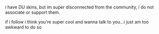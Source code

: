 i have DU skins, but im super disconnected from the community, i do not associate or support them. 

if i follow i think you're super cool and wanna talk to you...i just am too awkward to do so
<!--
**jimscomputer/jimscomputer** is a ✨ _special_ ✨ repository because its `README.md` (this file) appears on your GitHub profile.

Here are some ideas to get you started:

- 🔭 I’m currently working on ...
- 🌱 I’m currently learning ...
- 👯 I’m looking to collaborate on ...
- 🤔 I’m looking for help with ...
- 💬 Ask me about ...
- 📫 How to reach me: ...
- 😄 Pronouns: ...
- ⚡ Fun fact: ...
-->
